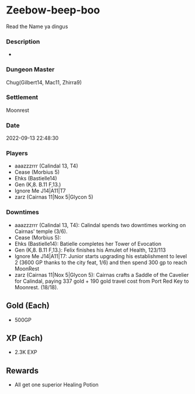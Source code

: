 # Zeebow-beep-boo
Read the Name ya dingus
### Description
-
### Dungeon Master
Chug(Gilbert14, Mac11, Zhirra9)
### Settlement
Moonrest
### Date
2022-09-13 22:48:30
### Players
* aaazzzrrr (Calindal 13, T4)
* Cease (Morbius 5)
* Ehks (Bastielle14)
* Gen (K,8. B.11 F,13.)
* Ignore Me J14|A11|T7
* zarz (Cairnas 11|Nox 5|Glycon 5)
### Downtimes
* aaazzzrrr (Calindal 13, T4): Calindal spends two downtimes working on Cairnas' temple (3/6).
* Cease (Morbius 5): 
* Ehks (Bastielle14): Batielle completes her Tower of Evocation
* Gen (K,8. B.11 F,13.): Felix finishes his Amulet of Health, 123/113
* Ignore Me J14|A11|T7: Junior starts upgrading his establishment to level 2 (3600 GP thanks to the city feat, 1/6) and then spend 300 gp to reach MoonRest
* zarz (Cairnas 11|Nox 5|Glycon 5): Cairnas crafts a Saddle of the Cavelier for Calindal, paying 337 gold + 190 gold travel cost from Port Red Key to Moonrest. (18/18).
## Gold (Each)
* 500GP
## XP (Each)
* 2.3K EXP
## Rewards
* All get one superior Healing Potion